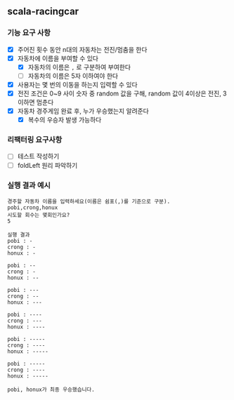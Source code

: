 ## scala-racingcar

### 기능 요구 사항
- [x] 주어진 횟수 동안 n대의 자동차는 전진/멈춤을 한다
- [x] 자동차에 이름을 부여할 수 있다
  - [x] 자동차의 이름은 `,` 로 구분하여 부여한다
  - [ ] 자동차의 이름은 5자 이하여야 한다
- [x] 사용자는 몇 번의 이동을 하는지 입력할 수 있다
- [x] 전진 조건은 0~9 사이 숫자 중 random 값을 구해, random 값이 4이상은 전진, 3 이하면 멈춘다
- [x] 자동차 경주게임 완료 후, 누가 우승했는지 알려준다
  - [x] 복수의 우승자 발생 가능하다

### 리팩터링 요구사항
- [ ] 테스트 작성하기
- [ ] foldLeft 원리 파악하기

### 실행 결과 예시
```
경주할 자동차 이름을 입력하세요(이름은 쉼표(,)를 기준으로 구분).
pobi,crong,honux
시도할 회수는 몇회인가요?
5

실행 결과
pobi : -
crong : -
honux : -

pobi : --
crong : -
honux : --

pobi : ---
crong : --
honux : ---

pobi : ----
crong : ---
honux : ----

pobi : -----
crong : ----
honux : -----

pobi : -----
crong : ----
honux : -----

pobi, honux가 최종 우승했습니다.
```